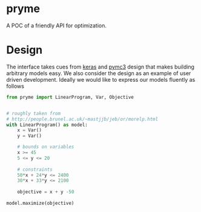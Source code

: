 # pryme
A POC of a friendly API for optimization.

# Design

The interface takes cues from [keras]() and [pymc3]() design that makes building arbitrary models easy.
We also consider the design as an example of user driven development. Ideally we would like to express
our models fluently as follows

```python
from pryme import LinearProgram, Var, Objective


# roughly taken from
# http://people.brunel.ac.uk/~mastjjb/jeb/or/morelp.html
with LinearProgram() as model:
    x = Var()
    y = Var()

    # bounds on variables
    x >= 45
    5 <= y <= 20
    
    # constraints
    50*x + 24*y <= 2400
    30*x + 33*y <= 2100
    
    objective = x + y -50
    
model.maximize(objective)
```
